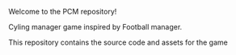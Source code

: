 Welcome to the PCM repository!

Cyling manager game inspired by Football manager. 

This repository contains the source code and assets for the game
